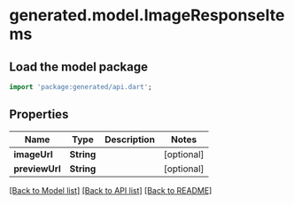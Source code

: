 # generated.model.ImageResponseItems

## Load the model package
```dart
import 'package:generated/api.dart';
```

## Properties
Name | Type | Description | Notes
------------ | ------------- | ------------- | -------------
**imageUrl** | **String** |  | [optional] 
**previewUrl** | **String** |  | [optional] 

[[Back to Model list]](../README.md#documentation-for-models) [[Back to API list]](../README.md#documentation-for-api-endpoints) [[Back to README]](../README.md)


